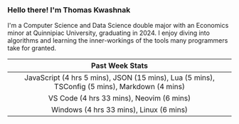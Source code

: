 
### Hello there! I'm Thomas Kwashnak

I'm a Computer Science and Data Science double major with an Economics
minor at Quinnipiac University, graduating in 2024.
I enjoy diving into algorithms and learning the inner-workings of the tools
many programmers take for granted.

| Past Week Stats |
| :---: |
| JavaScript (4 hrs 5 mins), JSON (15 mins), Lua (5 mins), TSConfig (5 mins), Markdown (4 mins) |
| VS Code (4 hrs 33 mins), Neovim (6 mins) |
| Windows (4 hrs 33 mins), Linux (6 mins) |

